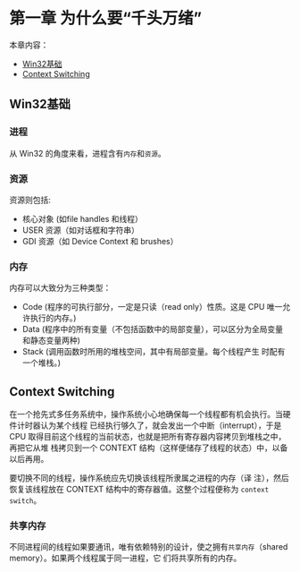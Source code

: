 # 第一章 为什么要“千头万绪”

本章内容：

* <a href="#1_1_4">Win32基础</a>
* <a href="#1_1_5">Context Switching </a>

## <a name="#1_1_4">Win32基础</a>

### 进程

从 Win32 的角度来看，进程含有`内存`和`资源`。

### 资源

资源则包括:

* 核心对象 (如file handles 和线程）
* USER 资源（如对话框和字符串）
* GDI 资源（如 Device Context 和 brushes）

### 内存

内存可以大致分为三种类型：

* Code (程序的可执行部分，一定是只读（read only）性质。这是 CPU 唯一允许执行的内存。)
* Data (程序中的所有变量（不包括函数中的局部变量），可以区分为全局变量和静态变量两种)
* Stack (调用函数时所用的堆栈空间，其中有局部变量。每个线程产生 时配有一个堆栈。)

## <a name="#1_1_6">Context Switching </a>

在一个抢先式多任务系统中，操作系统小心地确保每一个线程都有机会执行。当硬件计时器认为某个线程
已经执行够久了，就会发出一个中断（interrupt），于是 CPU 取得目前这个线程的当前状态，也就是把所有寄存器内容拷贝到堆栈之中，再把它从堆
栈拷贝到一个 CONTEXT 结构（这样便储存了线程的状态）中，以备以后再用。

要切换不同的线程，操作系统应先切换该线程所隶属之进程的内存（译 注），然后恢复该线程放在 CONTEXT 结构中的寄存器值。这整个过程便称为
`context switch`。

### 共享内存

不同进程间的线程如果要通讯，唯有依赖特别的设计，使之拥有`共享内存`（shared memory）。如果两个线程属于同一进程，它 们将共享所有的内存。 

